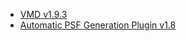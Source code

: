 - [VMD v1.9.3](https://www.ks.uiuc.edu/Research/vmd/)
- [Automatic PSF Generation Plugin v1.8](https://www.ks.uiuc.edu/Research/vmd/plugins/autopsf)
